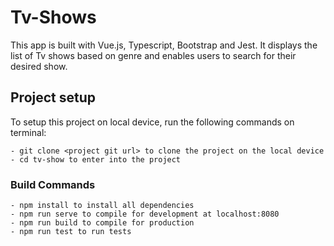 # Tv-Shows

This app is built with Vue.js, Typescript, Bootstrap and Jest. It displays the list of Tv shows based on genre and enables users to search for their desired show.

## Project setup

To setup this project on local device, run the following commands on terminal:

```
- git clone <project git url> to clone the project on the local device
- cd tv-show to enter into the project
```

### Build Commands

```
- npm install to install all dependencies
- npm run serve to compile for development at localhost:8080
- npm run build to compile for production
- npm run test to run tests
```
